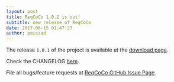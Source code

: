 ```yaml
---
layout: post
title: ReqCoCo 1.0.1 is out!
subtitle: new release of ReqCoCo
date: 2017-06-15 01:47:27
author: paissad
---
```

The release `1.0.1` of the project is available at the [download page][release-download-1.0.1].

Check the CHANGELOG [here][changelog]. 

File all bugs/feature requests at [ReqCoCo GitHub Issue Page][gh-issues-page].

[release-download-1.0.1]: https://github.com/paissad/reqcoco/releases/tag/reqcoco-1.0.1
[changelog]: https://github.com/paissad/reqcoco/blob/master/CHANGELOG.md#101---2017-06-15
[gh-issues-page]: https://github.com/paissad/reqcoco/issues
